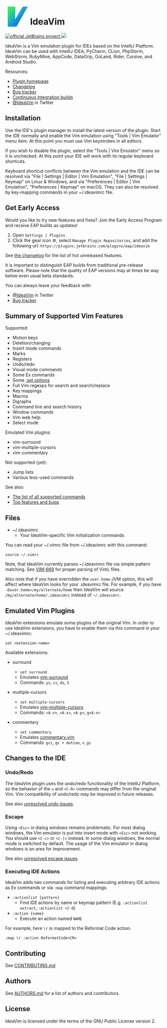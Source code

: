 <img src="resources/META-INF/pluginIcon.svg" width="80" height="80" alt="icon"  align="left"/>

IdeaVim
===

<div>
  <a href="https://confluence.jetbrains.com/display/ALL/JetBrains+on+GitHub">
    <img src="https://jb.gg/badges/official.svg" alt="official JetBrains project"/>
  </a>
  <a href="https://teamcity.jetbrains.com/viewType.html?buildTypeId=IdeaVim_TestsForIntelliJ20191&guest=1">
    <img src="https://teamcity.jetbrains.com/app/rest/builds/buildType:(id:IdeaVim_TestsForIntelliJ20191)/statusIcon.svg?guest=1"/>
  </a>
</div>

IdeaVim is a Vim emulation plugin for IDEs based on the IntelliJ Platform.
IdeaVim can be used with IntelliJ IDEA, PyCharm, CLion, PhpStorm, WebStorm,
RubyMine, AppCode, DataGrip, GoLand, Rider, Cursive, and Android Studio.

Resources:

* [Plugin homepage](https://plugins.jetbrains.com/plugin/164-ideavim)
* [Changelog](CHANGES.md)
* [Bug tracker](https://youtrack.jetbrains.com/issues/VIM)
* [Continuous integration builds](https://teamcity.jetbrains.com/project.html?projectId=IdeaVim&guest=1)
* [@IdeaVim](https://twitter.com/ideavim) in Twitter


Installation
------------

Use the IDE's plugin manager to install the latest version of the plugin.
Start the IDE normally and enable the Vim emulation using "Tools | Vim
Emulator" menu item. At this point you must use Vim keystrokes in all editors.

If you wish to disable the plugin, select the "Tools | Vim Emulator" menu so
it is unchecked. At this point your IDE will work with its regular keyboard
shortcuts.

Keyboard shortcut conflicts between the Vim emulation and the IDE can be
resolved via "File | Settings | Editor | Vim Emulation", "File | Settings |
Keymap" on Linux & Windows, and via "Preferences | Editor | Vim Emulation",
"Preferences | Keymap" on macOS. They can also be resolved by key-mapping
commands in your ~/.ideavimrc file.


Get Early Access
-------------------

Would you like to try new features and fixes? Join the Early Access Program and
receive EAP builds as updates!  

1. Open `Settings | Plugins`
2. Click the gear icon :gear:, select `Manage Plugin Repositories`, and add the following url:
 `https://plugins.jetbrains.com/plugins/eap/ideavim`

See [the changelog](CHANGES.md) for the list of hot unreleased features.

It is important to distinguish EAP builds from traditional pre-release software.
Please note that the quality of EAP versions may at times be way below even
usual beta standards.

You can always leave your feedback with:
* [@IdeaVim](https://twitter.com/ideavim) in Twitter
* [Bug tracker](https://youtrack.jetbrains.com/issues/VIM)


Summary of Supported Vim Features
---------------------------------

Supported:

* Motion keys
* Deletion/changing
* Insert mode commands
* Marks
* Registers
* Undo/redo
* Visual mode commands
* Some Ex commands
* Some [:set options](doc/set-commands.md)
* Full Vim regexps for search and search/replace
* Key mappings
* Macros
* Digraphs
* Command line and search history
* Window commands
* Vim web help
* Select mode

Emulated Vim plugins:

* vim-surround
* vim-multiple-cursors
* vim-commentary

Not supported (yet):

* Jump lists
* Various less-used commands

See also:

* [The list of all supported commands](src/com/maddyhome/idea/vim/package-info.java)
* [Top features and bugs](https://youtrack.jetbrains.com/issues/VIM?q=%23Unresolved+sort+by%3A+votes)


Files
-----

* ~/.ideavimrc
    * Your IdeaVim-specific Vim initialization commands

You can read your ~/.vimrc file from ~/.ideavimrc with this command:

    source ~/.vimrc

Note, that IdeaVim currently parses ~/.ideavimrc file via simple pattern matching.
See [VIM-669](https://youtrack.jetbrains.com/issue/VIM-669) for proper parsing
of VimL files.

Also note that if you have overridden the `user.home` JVM option, this
will affect where IdeaVim looks for your .ideavimrc file. For example, if you
have `-Duser.home=/my/alternate/home` then IdeaVim will source
`/my/alternate/home/.ideavimrc` instead of `~/.ideavimrc`.


Emulated Vim Plugins
--------------------

IdeaVim extensions emulate some plugins of the original Vim. In order to use
IdeaVim extensions, you have to enable them via this command in your ~/.ideavimrc:

    set <extension-name>

Available extensions:

* surround
    * `set surround`
    * Emulates [vim-surround](https://github.com/tpope/vim-surround)
    * Commands: `ys`, `cs`, `ds`, `S`

* multiple-cursors
    * `set multiple-cursors`
    * Emulates [vim-multiple-cursors](https://github.com/terryma/vim-multiple-cursors)
    * Commands: `<A-n>`, `<A-x>`, `<A-p>`, `g<A-n>`

* commentary
    * `set commentary`
    * Emulates [commentary.vim](https://github.com/tpope/vim-commentary)
    * Commands: `gcc`, `gc + motion`, `v_gc`


Changes to the IDE
------------------

### Undo/Redo

The IdeaVim plugin uses the undo/redo functionality of the IntelliJ Platform,
so the behavior of the `u` and `<C-R>` commands may differ from the original
Vim. Vim compatibility of undo/redo may be improved in future releases.

See also [unresolved undo issues](https://youtrack.jetbrains.com/issues/VIM?q=%23Unresolved+Help+topic%3A+u).

### Escape

Using `<Esc>` in dialog windows remains problematic. For most dialog windows,
the Vim emulator is put into insert mode with `<Esc>` not working. You
should use `<C-c>` or `<C-[>` instead. In some dialog windows, the normal mode is
switched by default. The usage of the Vim emulator in dialog windows is an area for
improvement.

See also [unresolved escape issues](https://youtrack.jetbrains.com/issues/VIM?q=%23Unresolved+Help+topic%3A+i_Esc).

### Executing IDE Actions

IdeaVim adds two commands for listing and executing arbitrary IDE actions as
Ex commands or via `:map` command mappings:

* `:actionlist [pattern]`
    * Find IDE actions by name or keymap pattern (E.g. `:actionlist extract`, `:actionlist <C-D`)
* `:action {name}`
    * Execute an action named `NAME`

For example, here `\r` is mapped to the Reformat Code action:

    :map \r :action ReformatCode<CR>


Contributing
------------

See [CONTRIBUTING.md](CONTRIBUTING.md)

Authors
-------

See [AUTHORS.md](AUTHORS.md)
for a list of authors and contributors.


License
-------

IdeaVim is licensed under the terms of the GNU Public License version 2.
